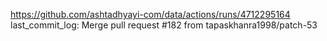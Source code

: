 https://github.com/ashtadhyayi-com/data/actions/runs/4712295164
last_commit_log: Merge pull request #182 from tapaskhanra1998/patch-53